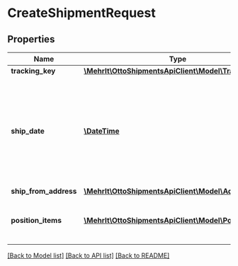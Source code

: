 # CreateShipmentRequest

## Properties
Name | Type | Description | Notes
------------ | ------------- | ------------- | -------------
**tracking_key** | [**\MehrIt\OttoShipmentsApiClient\Model\TrackingKey**](TrackingKey.md) |  | 
**ship_date** | [**\DateTime**](\DateTime.md) | The date that the shipment is handed over to the carrier. Must be a valid UTC dateTime according to ISO 8601. | 
**ship_from_address** | [**\MehrIt\OttoShipmentsApiClient\Model\Address**](Address.md) |  | 
**position_items** | [**\MehrIt\OttoShipmentsApiClient\Model\PositionItem[]**](PositionItem.md) | The position items included in shipment. | 

[[Back to Model list]](../../README.md#documentation-for-models) [[Back to API list]](../../README.md#documentation-for-api-endpoints) [[Back to README]](../../README.md)

